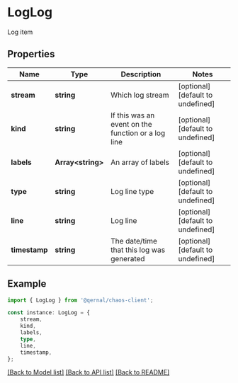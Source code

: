 # LogLog

Log item

## Properties

Name | Type | Description | Notes
------------ | ------------- | ------------- | -------------
**stream** | **string** | Which log stream | [optional] [default to undefined]
**kind** | **string** | If this was an event on the function or a log line | [optional] [default to undefined]
**labels** | **Array&lt;string&gt;** | An array of labels | [optional] [default to undefined]
**type** | **string** | Log line type | [optional] [default to undefined]
**line** | **string** | Log line | [optional] [default to undefined]
**timestamp** | **string** | The date/time that this log was generated | [optional] [default to undefined]

## Example

```typescript
import { LogLog } from '@qernal/chaos-client';

const instance: LogLog = {
    stream,
    kind,
    labels,
    type,
    line,
    timestamp,
};
```

[[Back to Model list]](../README.md#documentation-for-models) [[Back to API list]](../README.md#documentation-for-api-endpoints) [[Back to README]](../README.md)

